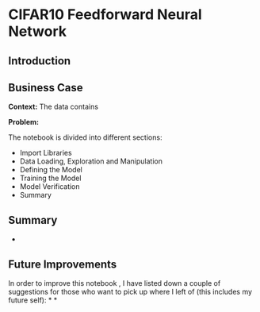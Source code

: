 # CIFAR10 Feedforward Neural Network
## Introduction


## Business Case
**Context:** The data contains 


**Problem:** 

The notebook is divided into different sections:
* Import Libraries
* Data Loading, Exploration and Manipulation
* Defining the Model
* Training the Model
* Model Verification
* Summary

## Summary
* 

## Future Improvements
In order to improve this notebook , I have listed down a couple of suggestions for those who want to pick up where I left of (this includes my future self):
* 
* 
